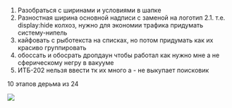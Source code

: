 1. Разобраться с ширинами и условиями в шапке
2. Разностная ширина основной надписи с заменой на логотип
2.1. т.е. display:hide колхоз, нужно для экономии трафика придумать систему-нипель
3. кайфовать с рыботекста на списках, но потом придумать как их красиво группировать 
4. обоссать и обосрать дропдаун чтобы работал как нужно мне а не сферическому негру в вакууме
5. ИТБ-202 нельзя ввести тк их много а - не выкупает поисковик

10 этапов дерьма из 24

![](https://sun9-35.userapi.com/impg/Y2ETVmsjF86n4mxg_g5xzH1pUaPGfa9uaG5Bzw/1JLBadgdQu8.jpg?size=610x1047&quality=96&sign=8e2aa2dc03810c1b33db4faa6e564ac9&type=album)
